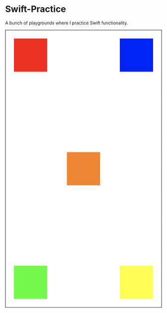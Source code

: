 # Swift-Practice
A bunch of playgrounds where I practice Swift functionality.


![alt text][logo]

[logo]: https://github.com/StevenWorrall/Swift-Practice/blob/master/Pictures/Basic_AutoLayout.png "Logo Title Text 2"